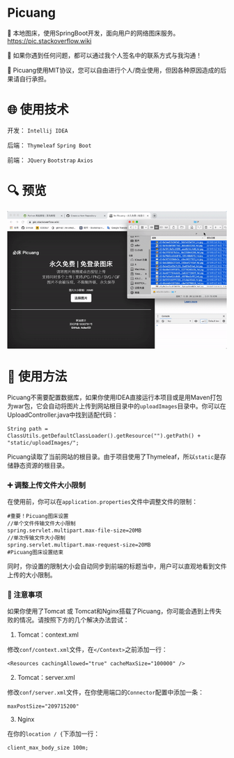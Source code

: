 # Picuang
:pushpin: 本地图床，使用SpringBoot开发，面向用户的网络图床服务。https://pic.stackoverflow.wiki

:wrench: 如果你遇到任何问题，都可以通过我个人签名中的联系方式与我沟通！

:bookmark: Picuang使用MIT协议，您可以自由进行个人/商业使用，但因各种原因造成的后果请自行承担。

# :globe_with_meridians: 使用技术

开发：
`Intellij IDEA`

后端：
`Thymeleaf`
`Spring Boot`

前端：
`JQuery`
`Bootstrap`
`Axios`

# :mag: 预览

![](/demo.gif)

# :page_facing_up: 使用方法

Picuang不需要配置数据库，如果你使用IDEA直接运行本项目或是用Maven打包为war包，它会自动将图片上传到网站根目录中的`uploadImages`目录中。你可以在UploadController.java中找到适配代码：

```
String path = ClassUtils.getDefaultClassLoader().getResource("").getPath() + "static/uploadImages/";
```

Picuang读取了当前网站的根目录。由于项目使用了Thymeleaf，所以`static`是存储静态资源的根目录。

### :heavy_plus_sign: 调整上传文件大小限制

在使用前，你可以在`application.properties`文件中调整文件的限制：

```
#重要！Picuang图床设置
//单个文件传输文件大小限制
spring.servlet.multipart.max-file-size=20MB
//单次传输文件大小限制
spring.servlet.multipart.max-request-size=20MB
#Picuang图床设置结束
```

同时，你设置的限制大小会自动同步到前端的标题当中，用户可以直观地看到文件上传的大小限制。

### :rotating_light: 注意事项

如果你使用了Tomcat 或 Tomcat和Nginx搭载了Picuang，你可能会遇到上传失败的情况。请按照下方的几个解决办法尝试：

1. Tomcat：context.xml

修改`conf/context.xml`文件，在`</Context>`之前添加一行：

```
<Resources cachingAllowed="true" cacheMaxSize="100000" />
```

2. Tomcat：server.xml

修改`conf/server.xml`文件，在你使用端口的`Connector`配置中添加一条：

```
maxPostSize="209715200"
```

3. Nginx

在你的`location / {`下添加一行：

```
client_max_body_size 100m;
```